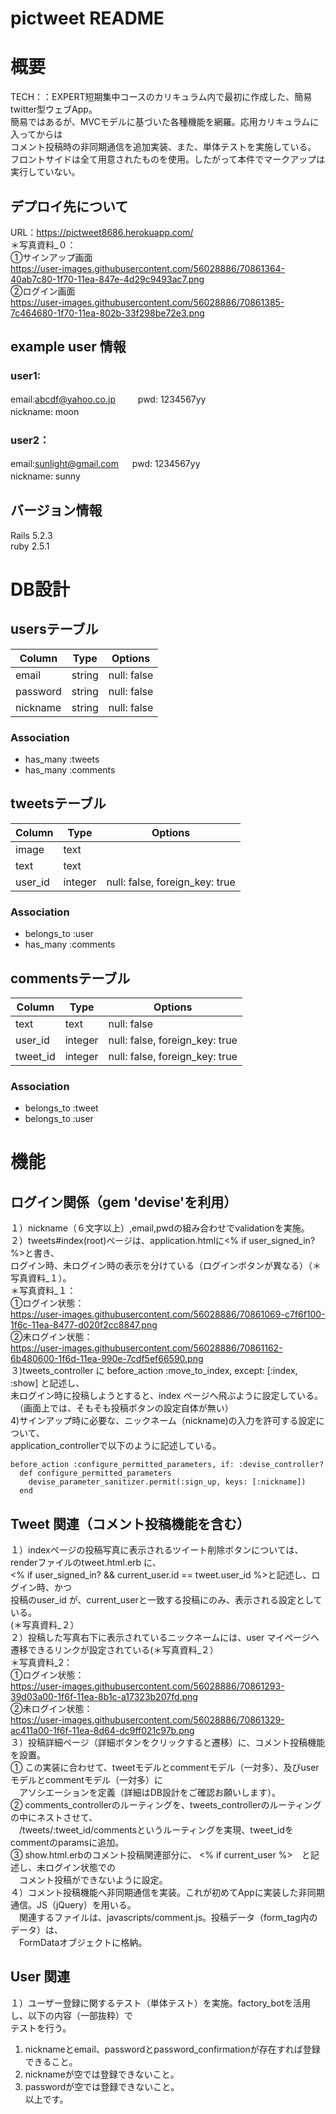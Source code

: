 # pictweet README
# 概要
TECH：：EXPERT短期集中コースのカリキュラム内で最初に作成した、簡易twitter型ウェブApp。  
簡易ではあるが、MVCモデルに基づいた各種機能を網羅。応用カリキュラムに入ってからは  
コメント投稿時の非同期通信を追加実装、また、単体テストを実施している。  
フロントサイドは全て用意されたものを使用。したがって本件でマークアップは実行していない。  

## デプロイ先について
URL：https://pictweet8686.herokuapp.com/    
  ＊写真資料_０：  
  ①サインアップ画面  
     https://user-images.githubusercontent.com/56028886/70861364-40ab7c80-1f70-11ea-847e-4d29c9493ac7.png  
  ②ログイン画面  
     https://user-images.githubusercontent.com/56028886/70861385-7c464680-1f70-11ea-802b-33f298be72e3.png  
## example user 情報  
### user1:  
email:abcdf@yahoo.co.jp  　　
pwd: 1234567yy  
nickname: moon　　
### user2：  
email:sunlight@gmail.com  　
pwd: 1234567yy  
nickname: sunny  　  
## バージョン情報  
 Rails 5.2.3  
 ruby 2.5.1  
  
# DB設計  
## usersテーブル  
|Column|Type|Options|
|------|----|-------|
|email|string|null: false|
|password|string|null: false|
|nickname|string|null: false|
### Association
- has_many :tweets
- has_many :comments

## tweetsテーブル
|Column|Type|Options|
|------|----|-------|
|image|text||
|text|text||
|user_id|integer|null: false, foreign_key: true|
### Association
- belongs_to :user
- has_many :comments

## commentsテーブル
|Column|Type|Options|
|------|----|-------|
|text|text|null: false|
|user_id|integer|null: false, foreign_key: true|
|tweet_id|integer|null: false, foreign_key: true|
### Association  
- belongs_to :tweet  
- belongs_to :user  
  
# 機能  
## ログイン関係（gem 'devise'を利用）  
１）nickname（６文字以上）,email,pwdの組み合わせでvalidationを実施。  
２）tweets#index(root)ページは、application.htmlに<% if user_signed_in? %>と書き、  
ログイン時、未ログイン時の表示を分けている（ログインボタンが異なる）（＊写真資料_１）。  
  ＊写真資料_１：  
   ①ログイン状態：  
      https://user-images.githubusercontent.com/56028886/70861069-c7f6f100-1f6c-11ea-8477-d020f2cc8847.png  
   ②未ログイン状態：  
      https://user-images.githubusercontent.com/56028886/70861162-6b480600-1f6d-11ea-990e-7cdf5ef66590.png  
３)tweets_controller に before_action :move_to_index, except: [:index, :show] と記述し、  
未ログイン時に投稿しようとすると、index ページへ飛ぶように設定している。  
　（画面上では、そもそも投稿ボタンの設定自体が無い）  
4)サインアップ時に必要な、ニックネーム（nickname)の入力を許可する設定について、  
application_controllerで以下のように記述している。  
```
before_action :configure_permitted_parameters, if: :devise_controller?
  def configure_permitted_parameters
    devise_parameter_sanitizer.permit(:sign_up, keys: [:nickname])
  end
```
## Tweet 関連（コメント投稿機能を含む）   
１）indexページの投稿写真に表示されるツイート削除ボタンについては、 renderファイルのtweet.html.erb に、  
<% if user_signed_in? && current_user.id == tweet.user_id %>と記述し、ログイン時、かつ  
投稿のuser_id が、current_userと一致する投稿にのみ、表示される設定としている。  
(＊写真資料_２）  
２）投稿した写真右下に表示されているニックネームには、user マイページへ遷移できるリンクが設定されている(＊写真資料_２）  
＊写真資料_2：  
  ①ログイン状態：  
     https://user-images.githubusercontent.com/56028886/70861293-39d03a00-1f6f-11ea-8b1c-a17323b207fd.png   
  ②未ログイン状態：   
     https://user-images.githubusercontent.com/56028886/70861329-ac411a00-1f6f-11ea-8d64-dc9ff021c97b.png  
３）投稿詳細ページ（詳細ボタンをクリックすると遷移）に、コメント投稿機能を設置。  
 ① この実装に合わせて、tweetモデルとcommentモデル（一対多）、及びuserモデルとcommentモデル（一対多）に  
 　アソシエーションを定義（詳細はDB設計をご確認お願いします）。  
 ② comments_controllerのルーティングを、tweets_controllerのルーティングの中にネストさせて、  
 　/tweets/:tweet_id/commentsというルーティングを実現、tweet_idをcommentのparamsに追加。  
 ③ show.html.erbのコメント投稿関連部分に、 <% if current_user %>　と記述し、未ログイン状態での  
 　コメント投稿ができないように設定。  
４）コメント投稿機能へ非同期通信を実装。これが初めてAppに実装した非同期通信。JS（jQuery）を用いる。  
　関連するファイルは、javascripts/comment.js。投稿データ（form_tag内のデータ）は、  
　FormDataオブジェクトに格納。  
## User 関連  
１）ユーザー登録に関するテスト（単体テスト）を実施。factory_botを活用し、以下の内容（一部抜粋）で  
テストを行う。  
  1. nicknameとemail、passwordとpassword_confirmationが存在すれば登録できること。  
  2. nicknameが空では登録できないこと。  
  3. passwordが空では登録できないこと。  
以上です。  
 
  



